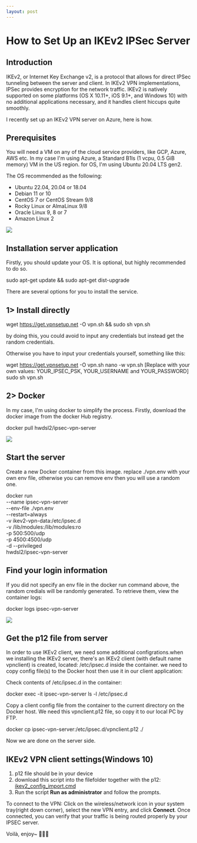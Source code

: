 ```yaml
---
layout: post
---
```

# How to Set Up an IKEv2 IPSec Server

## Introduction

IKEv2, or Internet Key Exchange v2, is a protocol that allows for direct IPSec tunneling between the server and client. In IKEv2 VPN implementations, IPSec provides encryption for the network traffic. 
IKEv2 is natively supported on some platforms (OS X 10.11+, iOS 9.1+, and Windows 10) with no additional applications necessary, and it handles client hiccups quite smoothly.

I recently set up an IKEv2 VPN server on Azure, here is how.

## Prerequisites

You will need a VM on any of the cloud service providers, like GCP, Azure, AWS etc. In my case I'm using Azure, a Standard B1ls (1 vcpu, 0.5 GiB memory) VM in the US region. 
for OS, I'm using Ubuntu 20.04 LTS gen2.  


The OS recommended as the following:

 - Ubuntu 22.04, 20.04 or 18.04
 - Debian 11 or 10
 - CentOS 7 or CentOS Stream 9/8
 - Rocky Linux or AlmaLinux 9/8
 - Oracle Linux 9, 8 or 7
 - Amazon Linux 2

<img src="https://user-images.githubusercontent.com/79688638/199860647-f7cafa59-2376-4e7d-a560-9893a9821d30.png">

## Installation server application

Firstly, you should update your OS. It is optional, but highly recommended to do so.

sudo apt-get update && sudo apt-get dist-upgrade
 
There are several options for you to install the service. 
  
## 1> Install directly 
  
  wget https://get.vpnsetup.net -O vpn.sh && sudo sh vpn.sh

 by doing this, you could avoid to input any credentials but instead get the random credentials. 
  
  Otherwise you have to input your credentials yourself, something like this:
 
wget https://get.vpnsetup.net -O vpn.sh
nano -w vpn.sh
[Replace with your own values: YOUR_IPSEC_PSK, YOUR_USERNAME and YOUR_PASSWORD]
sudo sh vpn.sh
   
   
## 2> Docker
In my case, I'm using docker to simplify the process. 
  Firstly, download the docker image from the docker Hub registry. 
  
  
docker pull hwdsl2/ipsec-vpn-server
  
 
   <img src="https://user-images.githubusercontent.com/79688638/199863409-ae210765-5fdf-4095-b131-d31617e31f81.png">
  
## Start the server

Create a new Docker container from this image. replace ./vpn.env with your own env file, otherwise you can remove env then you will use a random one. 
  
  
  docker run \
    --name ipsec-vpn-server \
    --env-file ./vpn.env \
    --restart=always \
    -v ikev2-vpn-data:/etc/ipsec.d \
    -v /lib/modules:/lib/modules:ro \
    -p 500:500/udp \
    -p 4500:4500/udp \
    -d --privileged \
    hwdsl2/ipsec-vpn-server
  
## Find your login information
  If you did not specify an env file in the docker run command above, the random credials will be randomly generated. 
  To retrieve them, view the container logs:
  
  docker logs ipsec-vpn-server
 
    
  <img src="https://user-images.githubusercontent.com/79688638/199864363-53cd2a6e-277c-45e7-8971-4213684f5fd9.png">

## Get the p12 file from server
In order to use IKEv2 client, we need some additional configrations.when we installing the IKEv2 server, 
there's an IKEv2 client (with default name vpnclient) is created, located: /etc/ipsec.d inside the container. 
we need to copy config file(s) to the Docker host then use it in our client application:

Check contents of /etc/ipsec.d in the container:
    
    
docker exec -it ipsec-vpn-server ls -l /etc/ipsec.d
    
Copy a client config file from the container to the current directory on the Docker host.  We need this vpnclient.p12 file, so copy it to our local PC by FTP.
 
 docker cp ipsec-vpn-server:/etc/ipsec.d/vpnclient.p12 ./
 
  
 Now we are done on the server side.
  
## IKEv2 VPN client settings(Windows 10)

 
   1. p12 file should be in your device
   2. download this script into the filefolder together with the p12: 
  [ikev2_config_import.cmd](https://github.com/hwdsl2/vpn-extras/releases/latest/download/ikev2_config_import.cmd) 
   3. Run the script **Run as administrator** and follow the prompts.
  
  
  To connect to the VPN: 
  Click on the wireless/network icon in your system tray(right down corner), select the new VPN entry, 
  and click **Connect**. 
  Once connected, you can verify that your traffic is being routed properly by your IPSEC server. 
  
  Voilà, enjoy~ 🤟🤟🤟

    
